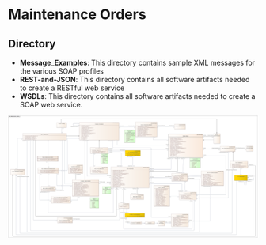# Maintenance Orders
## Directory
- **Message_Examples**: This directory contains sample XML messages for the various SOAP profiles
- **REST-and-JSON**: This directory contains all software artifacts needed to create a RESTful web service
- **WSDLs**: This directory contains all software artifacts needed to create a SOAP web service.

![Maintenance Orders](../../Images/Maintenance_Orders.png)